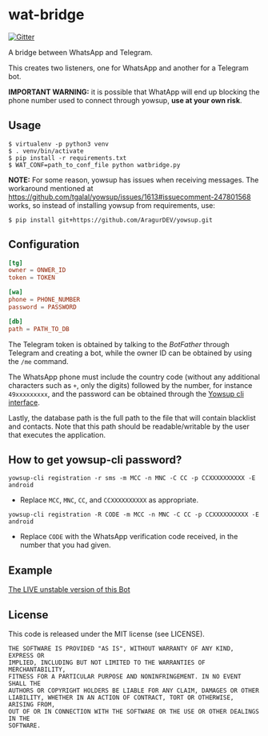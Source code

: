 # wat-bridge

[![Gitter](https://img.shields.io/gitter/room/nwjs/nw.js.svg)](https://gitter.im/wat-bridge/Lobby)

A bridge between WhatsApp and Telegram.

This creates two listeners, one for WhatsApp and another for a Telegram bot. 

**IMPORTANT WARNING:** it is possible that WhatApp will end up blocking the phone number used to connect through yowsup, **use at your own risk**.

## Usage

```
$ virtualenv -p python3 venv
$ . venv/bin/activate
$ pip install -r requirements.txt
$ WAT_CONF=path_to_conf_file python watbridge.py
```

**NOTE:** For some reason, yowsup has issues when receiving messages. The workaround mentioned at <https://github.com/tgalal/yowsup/issues/1613#issuecomment-247801568> works, so instead of installing yowsup from requirements, use:

```
$ pip install git+https://github.com/AragurDEV/yowsup.git
```

## Configuration

```conf
[tg]
owner = ONWER_ID
token = TOKEN

[wa]
phone = PHONE_NUMBER
password = PASSWORD

[db]
path = PATH_TO_DB
```

The Telegram token is obtained by talking to the *BotFather* through Telegram and creating a bot, while the owner ID can be obtained by using the `/me` command.

The WhatsApp phone must include the country code (without any additional characters such as `+`, only the digits) followed by the number, for instance `49xxxxxxxxx`, and the password can be obtained through the [Yowsup cli interface](https://github.com/tgalal/yowsup/wiki/yowsup-cli-2.0).

Lastly, the database path is the full path to the file that will contain blacklist and contacts. Note that this path should be readable/writable by the user that executes the application.

## How to get yowsup-cli password?

```
yowsup-cli registration -r sms -m MCC -n MNC -C CC -p CCXXXXXXXXXX -E android
```

- Replace ```MCC```, ```MNC```, ```CC```, and ```CCXXXXXXXXXX``` as appropriate.

```
yowsup-cli registration -R CODE -m MCC -n MNC -C CC -p CCXXXXXXXXXX -E android
```

- Replace ```CODE``` with the WhatsApp verification code received, in the number that you had given.

## Example

[The LIVE unstable version of this Bot](https://t.me/WhatAppStatus)

## License

This code is released under the MIT license (see LICENSE).

```
THE SOFTWARE IS PROVIDED "AS IS", WITHOUT WARRANTY OF ANY KIND, EXPRESS OR
IMPLIED, INCLUDING BUT NOT LIMITED TO THE WARRANTIES OF MERCHANTABILITY,
FITNESS FOR A PARTICULAR PURPOSE AND NONINFRINGEMENT. IN NO EVENT SHALL THE
AUTHORS OR COPYRIGHT HOLDERS BE LIABLE FOR ANY CLAIM, DAMAGES OR OTHER
LIABILITY, WHETHER IN AN ACTION OF CONTRACT, TORT OR OTHERWISE, ARISING FROM,
OUT OF OR IN CONNECTION WITH THE SOFTWARE OR THE USE OR OTHER DEALINGS IN THE
SOFTWARE.
```
